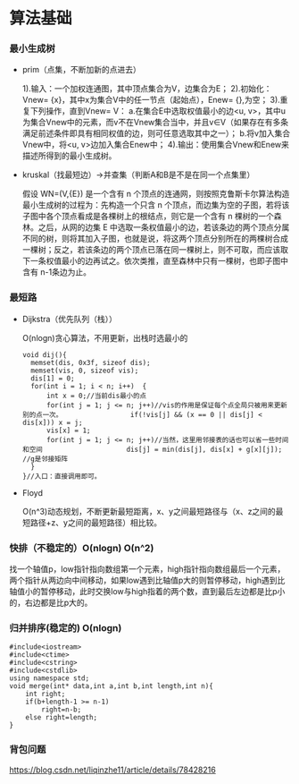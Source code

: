 # 算法基础



### 最小生成树

- prim（点集，不断加新的点进去）

  1).输入：一个加权连通图，其中顶点集合为V，边集合为E；
  2).初始化：Vnew= {x}，其中x为集合V中的任一节点（起始点），Enew= {},为空；
  3).重复下列操作，直到Vnew= V：
  a.在集合E中选取权值最小的边<u, v>，其中u为集合Vnew中的元素，而v不在Vnew集合当中，并且v∈V（如果存在有多条满足前述条件即具有相同权值的边，则可任意选取其中之一）；
  b.将v加入集合Vnew中，将<u, v>边加入集合Enew中；
  4).输出：使用集合Vnew和Enew来描述所得到的最小生成树。

- kruskal（找最短边）->并查集（判断A和B是不是在同一个点集里）

  假设 WN=(V,{E}) 是一个含有 n 个顶点的连通网，则按照克鲁斯卡尔算法构造最小生成树的过程为：先构造一个只含 n 个顶点，而边集为空的子图，若将该子图中各个顶点看成是各棵树上的根结点，则它是一个含有 n 棵树的一个森林。之后，从网的边集 E 中选取一条权值最小的边，若该条边的两个顶点分属不同的树，则将其加入子图，也就是说，将这两个顶点分别所在的两棵树合成一棵树；反之，若该条边的两个顶点已落在同一棵树上，则不可取，而应该取下一条权值最小的边再试之。依次类推，直至森林中只有一棵树，也即子图中含有 n-1条边为止。



### 最短路

- Dijkstra（优先队列（栈））

  O(nlogn)贪心算法，不用更新，出栈时选最小的

  ```
  void dij(){	
  	memset(dis, 0x3f, sizeof dis);	
  	memset(vis, 0, sizeof vis);	
  	dis[1] = 0;	
  	for(int i = 1; i < n; i++)	{		
  		int x = 0;//当前dis最小的点		
  		for(int j = 1; j <= n; j++)//vis的作用是保证每个点全局只被用来更新别的点一次。 				if(!vis[j] && (x == 0 || dis[j] < dis[x])) x = j; 					
  		vis[x] = 1;		
  		for(int j = 1; j <= n; j++)//当然，这里用邻接表的话也可以省一些时间和空间						dis[j] = min(dis[j], dis[x] + g[x][j]); //g是邻接矩阵 	
  	}
  }//入口：直接调用即可。
  ```

- Floyd

  O(n^3)动态规划，不断更新最短距离，x、y之间最短路径与（x、z之间的最短路径+z、y之间的最短路径）相比较。



### 快排（不稳定的）O(nlogn) O(n^2)

找一个轴值p，low指针指向数组第一个元素，high指针指向数组最后一个元素，两个指针从两边向中间移动，如果low遇到比轴值p大的则暂停移动，high遇到比轴值小的暂停移动，此时交换low与high指着的两个数，直到最后左边都是比p小的，右边都是比p大的。

### 归并排序(稳定的) O(nlogn)

```
#include<iostream>
#include<ctime>
#include<cstring>
#include<cstdlib>
using namespace std;
void merge(int* data,int a,int b,int length,int n){
	int right;
	if(b+length-1 >= n-1)
		right=n-b;
	else right=length;
}
```

### 背包问题
https://blog.csdn.net/liqinzhe11/article/details/78428216

